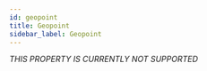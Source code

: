 ```yaml
---
id: geopoint
title: Geopoint
sidebar_label: Geopoint
---
```


*THIS PROPERTY IS CURRENTLY NOT SUPPORTED*

